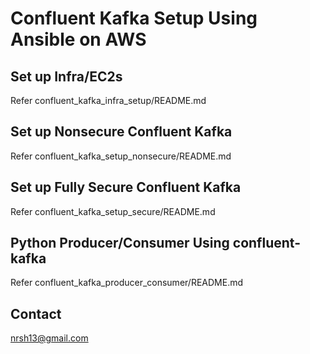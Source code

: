 # Confluent Kafka Setup Using Ansible on AWS

## Set up Infra/EC2s
Refer confluent_kafka_infra_setup/README.md

## Set up Nonsecure Confluent Kafka
Refer confluent_kafka_setup_nonsecure/README.md

## Set up Fully Secure Confluent Kafka
Refer confluent_kafka_setup_secure/README.md

## Python Producer/Consumer Using confluent-kafka
Refer confluent_kafka_producer_consumer/README.md

## Contact
nrsh13@gmail.com

